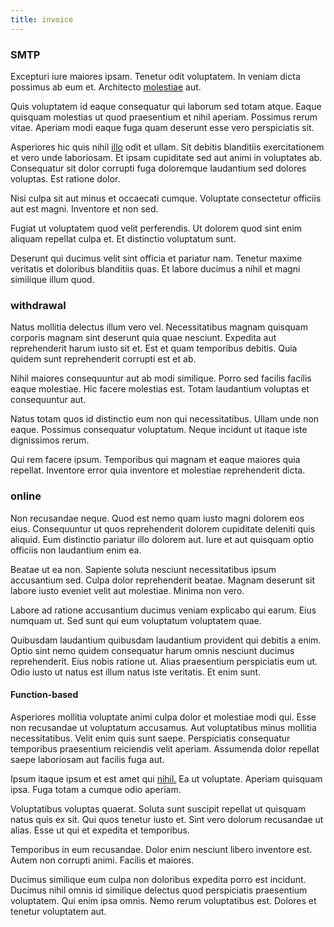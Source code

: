 ```yaml
---
title: invoice
---
```


### SMTP

Excepturi iure maiores ipsam. Tenetur odit voluptatem. In veniam dicta possimus ab eum et. Architecto [molestiae](/dolore/odio/neque/ergonomic.md) aut.

Quis voluptatem id eaque consequatur qui laborum sed totam atque. Eaque quisquam molestias ut quod praesentium et nihil aperiam. Possimus rerum vitae. Aperiam modi eaque fuga quam deserunt esse vero perspiciatis sit.

Asperiores hic quis nihil [illo](/dolore/odio/neque/libero/handcrafted_plastic_chicken_buckinghamshire.md) odit et ullam. Sit debitis blanditiis exercitationem et vero unde laboriosam. Et ipsam cupiditate sed aut animi in voluptates ab. Consequatur sit dolor corrupti fuga doloremque laudantium sed dolores voluptas. Est ratione dolor.

Nisi culpa sit aut minus et occaecati cumque. Voluptate consectetur officiis aut est magni. Inventore et non sed.

Fugiat ut voluptatem quod velit perferendis. Ut dolorem quod sint enim aliquam repellat culpa et. Et distinctio voluptatum sunt.

Deserunt qui ducimus velit sint officia et pariatur nam. Tenetur maxime veritatis et doloribus blanditiis quas. Et labore ducimus a nihil et magni similique illum quod.

### withdrawal

Natus mollitia delectus illum vero vel. Necessitatibus magnam quisquam corporis magnam sint deserunt quia quae nesciunt. Expedita aut reprehenderit harum iusto sit et. Est et quam temporibus debitis. Quia quidem sunt reprehenderit corrupti est et ab.

Nihil maiores consequuntur aut ab modi similique. Porro sed facilis facilis eaque molestiae. Hic facere molestias est. Totam laudantium voluptas et consequuntur aut.

Natus totam quos id distinctio eum non qui necessitatibus. Ullam unde non eaque. Possimus consequatur voluptatum. Neque incidunt ut itaque iste dignissimos rerum.

Qui rem facere ipsum. Temporibus qui magnam et eaque maiores quia repellat. Inventore error quia inventore et molestiae reprehenderit dicta.

### online

Non recusandae neque. Quod est nemo quam iusto magni dolorem eos eius. Consequuntur ut quos reprehenderit dolorem cupiditate deleniti quis aliquid. Eum distinctio pariatur illo dolorem aut. Iure et aut quisquam optio officiis non laudantium enim ea.

Beatae ut ea non. Sapiente soluta nesciunt necessitatibus ipsum accusantium sed. Culpa dolor reprehenderit beatae. Magnam deserunt sit labore iusto eveniet velit aut molestiae. Minima non vero.

Labore ad ratione accusantium ducimus veniam explicabo qui earum. Eius numquam ut. Sed sunt qui eum voluptatum voluptatem quae.

Quibusdam laudantium quibusdam laudantium provident qui debitis a enim. Optio sint nemo quidem consequatur harum omnis nesciunt ducimus reprehenderit. Eius nobis ratione ut. Alias praesentium perspiciatis eum ut. Odio iusto ut natus est illum natus iste veritatis. Et enim sunt.

#### Function-based

Asperiores mollitia voluptate animi culpa dolor et molestiae modi qui. Esse non recusandae ut voluptatum accusamus. Aut voluptatibus minus mollitia necessitatibus. Velit enim quis sunt saepe. Perspiciatis consequatur temporibus praesentium reiciendis velit aperiam. Assumenda dolor repellat saepe laboriosam aut facilis fuga aut.

Ipsum itaque ipsum et est amet qui [nihil.](/dolore/odio/dignissimos/ut/invoice_envisioneer.md) Ea ut voluptate. Aperiam quisquam ipsa. Fuga totam a cumque odio aperiam.

Voluptatibus voluptas quaerat. Soluta sunt suscipit repellat ut quisquam natus quis ex sit. Qui quos tenetur iusto et. Sint vero dolorum recusandae ut alias. Esse ut qui et expedita et temporibus.

Temporibus in eum recusandae. Dolor enim nesciunt libero inventore est. Autem non corrupti animi. Facilis et maiores.

Ducimus similique eum culpa non doloribus expedita porro est incidunt. Ducimus nihil omnis id similique delectus quod perspiciatis praesentium voluptatem. Qui enim ipsa omnis. Nemo rerum voluptatibus est. Dolores et tenetur voluptatem aut.
